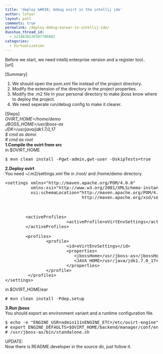```yaml
---
title: 'deploy &#038; debug ovirt in the intellij ide'
author: lofyer
layout: post
comments: true
permalink: /deploy-debug-earwar-in-intellij-ide/
duoshuo_thread_id:
  - 1234836220387786882
categories:
  - Virtualization
---
```

Before we start, we need intellij enterprise version and a register tool..  
[url]

[Summary]  
1. We should open the pom.xml file instead of the project directory.  
2. Modify the extension of the directory in the project properties.  
3. Modify the .m2 file in your personal directory to make jboss know where to deploy the project.  
4. We need seperate run/debug config to make it clearer.

[Steps]  
*OVIRT_HOME=/home/demo  
JBOSS_HOME=/usr/jboss-as  
JDK=/usr/java/jdk1.7.0_17  
$ cmd as demo  
\# cmd as root*  
**1.Compile the ovirt from src**  
in $OVIRT_HOME

<pre>$ mvn clean install -Pgwt-admin,gwt-user -DskipTests=true
</pre>

**2.Deploy ovirt**  
You need ~/.m2/settings.xml file in /root/ and /home/demo directory.

<pre>&lt;settings xmlns="http://maven.apache.org/POM/4.0.0"
          xmlns:xsi="http://www.w3.org/2001/XMLSchema-instance"
          xsi:schemaLocation="http://maven.apache.org/POM/4.0.0
                              http://maven.apache.org/xsd/settings-1.0.0.xsd">

<!--**************************** PROFILES ****************************-->

        &lt;activeProfiles>
                        &lt;activeProfile>oVirtEnvSettings&lt;/activeProfile>
        &lt;/activeProfiles>

        &lt;profiles>
                &lt;profile>
                        &lt;id>oVirtEnvSettings&lt;/id>
                        &lt;properties>
                           &lt;jbossHome>/usr/jboss-as&lt;/jbossHome>
                           &lt;JAVA_HOME>/usr/java/jdk1.7.0_17&lt;/JAVA_HOME>
                        &lt;/properties>
                &lt;/profile>
         &lt;/profiles>
&lt;/settings>
</pre>

in $OVIRT_HOME/ear

<pre># mvn clean install -Pdep,setup
</pre>

**3.Run jboss**  
You should export an environment variant and a runtime configuration file.

<pre>$ echo -e "ENGINE_USR=admin111nENGINE_ETC=/etc/ovirt-engine" > $OVIRT_HOME/backend/manager/conf/engine.conf.defaults
# export ENGINE_DEFAULTS=$OVIRT_HOME/backend/manager/conf/engine.conf.defaults
# /usr/jboss-as/bin/standalone.sh
</pre>

UPDATE:  
Now there is README.developer in the source dir, just follow it.